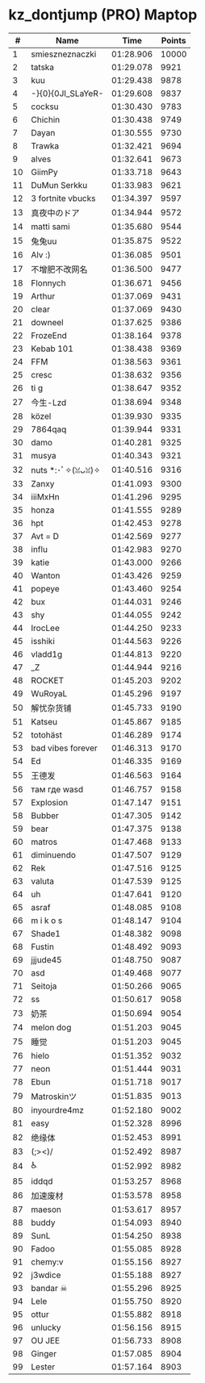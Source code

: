 # kz_dontjump (PRO) Maptop

|  # | Name | Time | Points |
|-------------- | -------------- | -------------- | -------------- | 
| 1 | smieszneznaczki | 01:28.906 | 10000 | 
| 2 | tatska | 01:29.078 | 9921 | 
| 3 | kuu | 01:29.438 | 9878 | 
| 4 | -}{0}{0JI_SLaYeR- | 01:29.608 | 9837 | 
| 5 | cocksu | 01:30.430 | 9783 | 
| 6 | Chichin | 01:30.438 | 9749 | 
| 7 | Dayan | 01:30.555 | 9730 | 
| 8 | Trawka | 01:32.421 | 9694 | 
| 9 | alves | 01:32.641 | 9673 | 
| 10 | GiimPy | 01:33.718 | 9643 | 
| 11 | DuMun Serkku | 01:33.983 | 9621 | 
| 12 | 3 fortnite vbucks | 01:34.397 | 9597 | 
| 13 | 真夜中のドア | 01:34.944 | 9572 | 
| 14 | matti sami | 01:35.680 | 9544 | 
| 15 | 兔兔uu | 01:35.875 | 9522 | 
| 16 | Alv :) | 01:36.085 | 9501 | 
| 17 | 不增肥不改网名 | 01:36.500 | 9477 | 
| 18 | Flonnych | 01:36.671 | 9456 | 
| 19 | Arthur | 01:37.069 | 9431 | 
| 20 | clear | 01:37.069 | 9430 | 
| 21 | downeel | 01:37.625 | 9386 | 
| 22 | FrozeEnd | 01:38.164 | 9378 | 
| 23 | Kebab 101 | 01:38.438 | 9369 | 
| 24 | FFM | 01:38.563 | 9361 | 
| 25 | cresc | 01:38.632 | 9356 | 
| 26 | ti g | 01:38.647 | 9352 | 
| 27 | 今生-Lzd | 01:38.694 | 9348 | 
| 28 | közel | 01:39.930 | 9335 | 
| 29 | 7864qaq | 01:39.944 | 9331 | 
| 30 | damo | 01:40.281 | 9325 | 
| 31 | musya | 01:40.343 | 9321 | 
| 32 | nuts *:･ﾟ✧(ꈍᴗꈍ)✧ | 01:40.516 | 9316 | 
| 33 | Zanxy | 01:41.093 | 9300 | 
| 34 | iiiMxHn | 01:41.296 | 9295 | 
| 35 | honza | 01:41.555 | 9289 | 
| 36 | hpt | 01:42.453 | 9278 | 
| 37 | Avt = D | 01:42.569 | 9277 | 
| 38 | influ | 01:42.983 | 9270 | 
| 39 | katie | 01:43.000 | 9266 | 
| 40 | Wanton | 01:43.426 | 9259 | 
| 41 | popeye | 01:43.460 | 9254 | 
| 42 | bux | 01:44.031 | 9246 | 
| 43 | shy | 01:44.055 | 9242 | 
| 44 | IrocLee | 01:44.250 | 9233 | 
| 45 | isshiki | 01:44.563 | 9226 | 
| 46 | vladd1g | 01:44.813 | 9220 | 
| 47 | _Z | 01:44.944 | 9216 | 
| 48 | ROCKET | 01:45.203 | 9202 | 
| 49 | WuRoyaL | 01:45.296 | 9197 | 
| 50 | 解忧杂货铺 | 01:45.733 | 9190 | 
| 51 | Katseu | 01:45.867 | 9185 | 
| 52 | totohäst | 01:46.289 | 9174 | 
| 53 | bad vibes forever | 01:46.313 | 9170 | 
| 54 | Ed | 01:46.335 | 9169 | 
| 55 | 王德发 | 01:46.563 | 9164 | 
| 56 | там где wasd | 01:46.757 | 9158 | 
| 57 | Explosion | 01:47.147 | 9151 | 
| 58 | Bubber | 01:47.305 | 9142 | 
| 59 | bear | 01:47.375 | 9138 | 
| 60 | matros | 01:47.468 | 9133 | 
| 61 | diminuendo | 01:47.507 | 9129 | 
| 62 | Rek | 01:47.516 | 9125 | 
| 63 | valuta | 01:47.539 | 9125 | 
| 64 | uh | 01:47.641 | 9120 | 
| 65 | asraf | 01:48.085 | 9108 | 
| 66 | m i k o s | 01:48.147 | 9104 | 
| 67 | Shade1 | 01:48.382 | 9098 | 
| 68 | Fustin | 01:48.492 | 9093 | 
| 69 | jjjude45 | 01:48.750 | 9087 | 
| 70 | asd | 01:49.468 | 9077 | 
| 71 | Seitoja | 01:50.266 | 9065 | 
| 72 | ss | 01:50.617 | 9058 | 
| 73 | 奶茶 | 01:50.694 | 9054 | 
| 74 | melon dog | 01:51.203 | 9045 | 
| 75 | 睡觉 | 01:51.203 | 9045 | 
| 76 | hielo | 01:51.352 | 9032 | 
| 77 | neon | 01:51.444 | 9031 | 
| 78 | Ebun | 01:51.718 | 9017 | 
| 79 | Matroskinツ | 01:51.835 | 9013 | 
| 80 | inyourdre4mz | 01:52.180 | 9002 | 
| 81 | easy | 01:52.328 | 8996 | 
| 82 | 绝缘体 | 01:52.453 | 8991 | 
| 83 | (;><)/ | 01:52.492 | 8987 | 
| 84 | ♿ | 01:52.992 | 8982 | 
| 85 | iddqd | 01:53.257 | 8968 | 
| 86 | 加速废材 | 01:53.578 | 8958 | 
| 87 | maeson | 01:53.617 | 8957 | 
| 88 | buddy | 01:54.093 | 8940 | 
| 89 | SunL | 01:54.250 | 8938 | 
| 90 | Fadoo | 01:55.085 | 8928 | 
| 91 | chemy:v | 01:55.156 | 8927 | 
| 92 | j3wdice | 01:55.188 | 8927 | 
| 93 | bandar ☠ | 01:55.296 | 8925 | 
| 94 | Lele | 01:55.750 | 8920 | 
| 95 | ottur | 01:55.882 | 8918 | 
| 96 | unlucky | 01:56.156 | 8915 | 
| 97 | OU JEE | 01:56.733 | 8908 | 
| 98 | Ginger | 01:57.085 | 8904 | 
| 99 | Lester | 01:57.164 | 8903 | 

